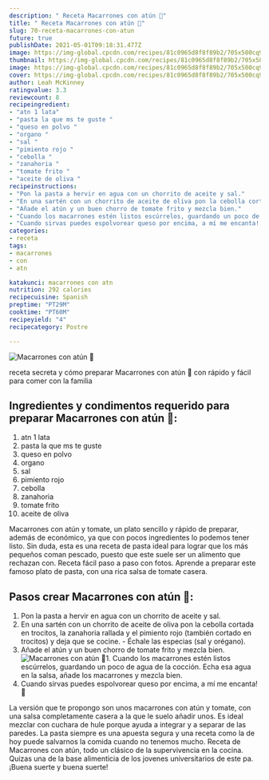 ```yaml
---
description: " Receta Macarrones con atún 🍝"
title: " Receta Macarrones con atún 🍝"
slug: 70-receta-macarrones-con-atun
future: true
publishDate: 2021-05-01T09:18:31.477Z
image: https://img-global.cpcdn.com/recipes/81c0965d8f8f89b2/705x500cq90/macarrones-con-atun-foto-principal.jpg
thumbnail: https://img-global.cpcdn.com/recipes/81c0965d8f8f89b2/705x500cq90/macarrones-con-atun-foto-principal.jpg
image: https://img-global.cpcdn.com/recipes/81c0965d8f8f89b2/705x500cq90/macarrones-con-atun-foto-principal.jpg
cover: https://img-global.cpcdn.com/recipes/81c0965d8f8f89b2/705x500cq90/macarrones-con-atun-foto-principal.jpg
author: Leah McKinney
ratingvalue: 3.3
reviewcount: 8
recipeingredient:
- "atn 1 lata"
- "pasta la que ms te guste "
- "queso en polvo "
- "organo "
- "sal "
- "pimiento rojo "
- "cebolla "
- "zanahoria "
- "tomate frito "
- "aceite de oliva "
recipeinstructions:
- "Pon la pasta a hervir en agua con un chorrito de aceite y sal."
- "En una sartén con un chorrito de aceite de oliva pon la cebolla cortada en trocitos, la zanahoria rallada y el pimiento rojo (también cortado en trocitos) y deja que se cocine.  Échale las especias (sal y orégano)."
- "Añade el atún y un buen chorro de tomate frito y mezcla bien."
- "Cuando los macarrones estén listos escúrrelos, guardando un poco de agua de la cocción. Echa esa agua en la salsa, añade los macarrones y mezcla bien."
- "Cuando sirvas puedes espolvorear queso por encima, a mí me encanta! 🥰"
categories:
- receta
tags:
- macarrones
- con
- atn

katakunci: macarrones con atn 
nutrition: 292 calories
recipecuisine: Spanish
preptime: "PT29M"
cooktime: "PT60M"
recipeyield: "4"
recipecategory: Postre

---
```



![Macarrones con atún 🍝](https://img-global.cpcdn.com/recipes/81c0965d8f8f89b2/705x500cq90/macarrones-con-atun-foto-principal.jpg)

receta secreta y cómo preparar Macarrones con atún 🍝 con rápido y fácil para comer con la familia

<!--inarticleads1-->

## Ingredientes y condimentos requerido para preparar Macarrones con atún 🍝:

1. atn 1 lata
1. pasta la que ms te guste 
1. queso en polvo 
1. organo 
1. sal 
1. pimiento rojo 
1. cebolla 
1. zanahoria 
1. tomate frito 
1. aceite de oliva 

Macarrones con atún y tomate, un plato sencillo y rápido de preparar, además de económico, ya que con pocos ingredientes lo podemos tener listo. Sin duda, esta es una receta de pasta ideal para lograr que los más pequeños coman pescado, puesto que este suele ser un alimento que rechazan con. Receta fácil paso a paso con fotos. Aprende a preparar este famoso plato de pasta, con una rica salsa de tomate casera. 

<!--inarticleads2-->

## Pasos crear Macarrones con atún 🍝:

1. Pon la pasta a hervir en agua con un chorrito de aceite y sal.
1. En una sartén con un chorrito de aceite de oliva pon la cebolla cortada en trocitos, la zanahoria rallada y el pimiento rojo (también cortado en trocitos) y deja que se cocine.  - Échale las especias (sal y orégano).
1. Añade el atún y un buen chorro de tomate frito y mezcla bien.
<img src="https://img-global.cpcdn.com/steps/c6deebaffaef343e/160x128cq70/foto-del-paso-3-de-la-receta-macarrones-con-atun.jpg" alt="Macarrones con atún 🍝">1. Cuando los macarrones estén listos escúrrelos, guardando un poco de agua de la cocción. Echa esa agua en la salsa, añade los macarrones y mezcla bien.
1. Cuando sirvas puedes espolvorear queso por encima, a mí me encanta! 🥰


La versión que te propongo son unos macarrones con atún y tomate, con una salsa completamente casera a la que le suelo añadir unos. Es ideal mezclar con cuchara de hule porque ayuda a integrar y a separar de las paredes. La pasta siempre es una apuesta segura y una receta como la de hoy puede salvarnos la comida cuando no tenemos mucho. Receta de Macarrones con atún, todo un clásico de la supervivencia en la cocina. Quizas una de la base alimenticia de los jovenes universitarios de este pa. 
¡Buena suerte y buena suerte!

